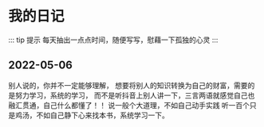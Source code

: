 # 我的日记

::: tip 提示
每天抽出一点点时间，随便写写，慰藉一下孤独的心灵
:::


## 2022-05-06
别人说的，你并不一定能够理解，
想要将别人的知识转换为自己的财富，需要的是努力学习，系统的学习，
而不是听抖音上别人讲一下，三言两语就感觉自己也融汇贯通，自己什么都懂了！！
说一般个大道理，不如自己动手实践
听一百个只是鸡汤，不如自己静下心来找本书，系统学习一下。
